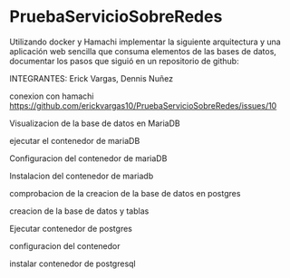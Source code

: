 # PruebaServicioSobreRedes
Utilizando docker y Hamachi implementar la siguiente arquitectura y una aplicación web
sencilla que consuma elementos de las bases de datos, documentar los pasos que siguió en
un repositorio de github:

INTEGRANTES: Erick Vargas, Dennis Nuñez


conexion con hamachi
https://github.com/erickvargas10/PruebaServicioSobreRedes/issues/10



Visualizacion de la base de datos en MariaDB



ejecutar el contenedor de mariaDB



Configuracion del contenedor de mariaDB



Instalacion del contenedor de mariadb



comprobacion de la creacion de la base de datos en postgres



creacion de la base de datos y tablas



Ejecutar contenedor de postgres



configuracion del contenedor



instalar contenedor de postgresql

